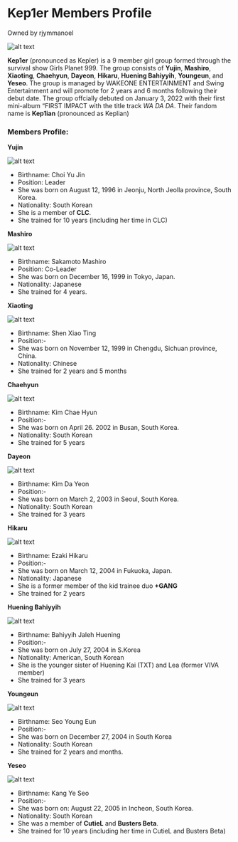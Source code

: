 # Kep1er Members Profile
Owned by rjymmanoel

![alt text](https://kpopping.com/documents/3b/1/800/220226-Kep1er-Debut-Album-FIRST-IMPACT-Promotion-Photoshoot-by-Dispatch-documents-1.jpeg)

**Kep1er** (pronounced as Kepler) is a 9 member girl group formed through the survival show Girls Planet 999. The group consists of **Yujin**, **Mashiro**, **Xiaoting**, **Chaehyun**, **Dayeon**, **Hikaru**, **Huening Bahiyyih**, **Youngeun**, and **Yeseo**. The group is managed by WAKEONE ENTERTAINMENT and Swing Entertainment and will promote for 2 years and 6 months following their debut date. The group offcially debuted on January 3, 2022 with their first mini-album “FIRST IMPACT with the title track *WA DA DA*. Their fandom name is **Kep1ian** (pronounced as Keplian)    

### Members Profile:

**Yujin**

![alt text](https://kpopping.com/documents/29/3/800/220226-Kep1er-Yujin-Debut-Album-FIRST-IMPACT-Promotion-Photoshoot-by-Dispatch-documents-3.jpeg)

- Birthname: Choi Yu Jin
- Position: Leader
- She was born on August 12, 1996 in Jeonju, North Jeolla province, South Korea.
- Nationality: South Korean
- She is a member of **CLC**.
- She trained for 10 years (including her time in CLC)

**Mashiro**

![alt text](https://kpopping.com/documents/5e/1/800/220226-Kep1er-Mashiro-Debut-Album-FIRST-IMPACT-Promotion-Photoshoot-by-Dispatch-documents-4.jpeg)

- Birthname: Sakamoto Mashiro
- Position: Co-Leader
- She was born on December 16, 1999 in Tokyo, Japan.
- Nationality: Japanese
- She trained for 4 years.

**Xiaoting**

![alt text](https://kpopping.com/documents/63/3/800/220226-Kep1er-Xiaoting-Debut-Album-FIRST-IMPACT-Promotion-Photoshoot-by-Dispatch-documents-1.jpeg)

- Birthname: Shen Xiao Ting
- Position:-
- She was born on November 12, 1999 in Chengdu, Sichuan province, China.
- Nationality: Chinese
- She trained for 2 years and 5 months

**Chaehyun**

![alt text](https://kpopping.com/documents/78/4/800/220226-Kep1er-Chaehyun-Debut-Album-FIRST-IMPACT-Promotion-Photoshoot-by-Dispatch-documents-3.jpeg)

- Birthname: Kim Chae Hyun
- Position:-
- She was born on April 26. 2002 in Busan, South Korea.
- Nationality: South Korean
- She trained for 5 years 

**Dayeon**

![alt text](https://kpopping.com/documents/82/5/800/220226-Kep1er-Dayeon-Debut-Album-FIRST-IMPACT-Promotion-Photoshoot-by-Dispatch-documents-1.jpeg)

- Birthname: Kim Da Yeon
- Position:-
- She was born on March 2, 2003 in Seoul, South Korea.
- Nationality: South Korean
- She trained for 3 years 

**Hikaru**

![alt text](https://kpopping.com/documents/24/4/800/220226-Kep1er-Hikaru-Debut-Album-FIRST-IMPACT-Promotion-Photoshoot-by-Dispatch-documents-4.jpeg)

- Birthname: Ezaki Hikaru
- Position:-
- She was born on March 12, 2004 in Fukuoka, Japan.
- Nationality: Japanese
- She is a former member of the kid trainee duo **+GANG**
- She trained for 2 years 

**Huening Bahiyyih**

![alt text](https://kpopping.com/documents/a0/1/800/220226-Kep1er-Bahiyyih-Debut-Album-FIRST-IMPACT-Promotion-Photoshoot-by-Dispatch-documents-4.jpeg)

- Birthname: Bahiyyih Jaleh Huening
- Position:-
- She was born on July 27, 2004 in S.Korea
- Nationality: American, South Korean
- She is the younger sister of Huening Kai (TXT) and Lea (former VIVA member)
- She trained for 3 years 

**Youngeun**

![alt text](https://kpopping.com/documents/ba/4/800/220226-Kep1er-Youngeun-Debut-Album-FIRST-IMPACT-Promotion-Photoshoot-by-Dispatch-documents-4.jpeg)

- Birthname: Seo Young Eun
- Position:-
- She was born on December 27, 2004 in South Korea
- Nationality: South Korean
- She trained for 2 years and  months.

**Yeseo**

![alt text](https://kpopping.com/documents/ce/2/800/220226-Kep1er-Yeseo-Debut-Album-FIRST-IMPACT-Promotion-Photoshoot-by-Dispatch-documents-1.jpeg)

- Birthname: Kang Ye Seo
- Position:-
- She was born on: August 22, 2005 in Incheon, South Korea.
- Nationality: South Korean
- She was a member of **CutieL** and **Busters Beta**.
- She trained for 10 years (including her time in CutieL and Busters Beta)

